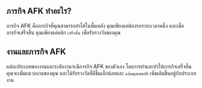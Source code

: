 ## ภารกิจ AFK ทำอะไร?

ภารกิจ AFK คือภารกิจที่คุณสามารถทำได้ในพื้นหลัง คุณเพียงแค่ต้องรอระยะเวลาหนึ่ง และเมื่อภารกิจเสร็จสิ้น คุณเพียงแค่คลิก `เสร็จสิ้น` เพื่อรับรางวัลของคุณ

## งานและภารกิจ AFK

แต่ละประเภทของงานและระดับงานจะมีภารกิจ AFK ของตัวเอง โดยการทำและทำให้ภารกิจเสร็จสิ้น คุณจะเพิ่มเลเวลงานของคุณ และได้รับรางวัลที่ดีขึ้นเล็กน้อยและ `แต้มคุณสมบัติ` เพิ่มเติมขึ้นอยู่กับประเภทงาน
